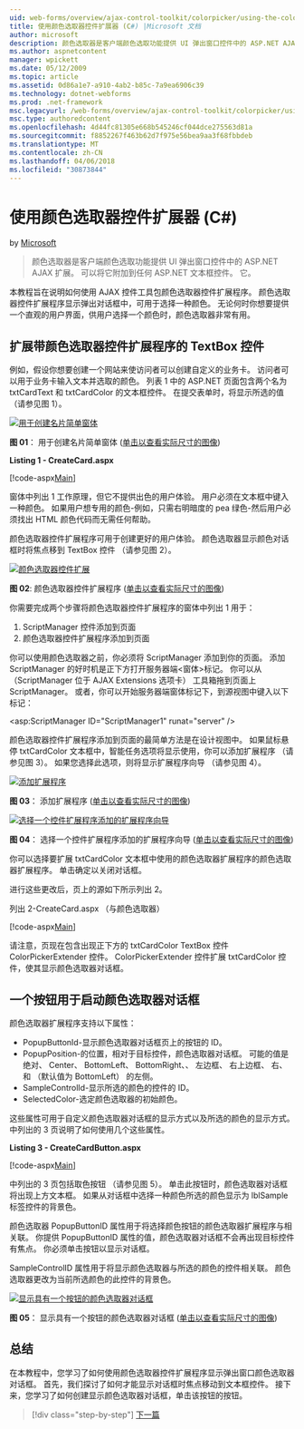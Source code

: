 ```yaml
---
uid: web-forms/overview/ajax-control-toolkit/colorpicker/using-the-colorpicker-control-extender-cs
title: 使用颜色选取器控件扩展器 (C#) |Microsoft 文档
author: microsoft
description: 颜色选取器是客户端颜色选取功能提供 UI 弹出窗口控件中的 ASP.NET AJAX 扩展。 可以将它附加到任何 ASP.NET...
ms.author: aspnetcontent
manager: wpickett
ms.date: 05/12/2009
ms.topic: article
ms.assetid: 0d86a1e7-a910-4ab2-b85c-7a9ea6906c39
ms.technology: dotnet-webforms
ms.prod: .net-framework
msc.legacyurl: /web-forms/overview/ajax-control-toolkit/colorpicker/using-the-colorpicker-control-extender-cs
msc.type: authoredcontent
ms.openlocfilehash: 4d44fc81305e668b545246cf044dce275563d81a
ms.sourcegitcommit: f8852267f463b62d7f975e56bea9aa3f68fbbdeb
ms.translationtype: MT
ms.contentlocale: zh-CN
ms.lasthandoff: 04/06/2018
ms.locfileid: "30873844"
---
```

<a name="using-the-colorpicker-control-extender-c"></a>使用颜色选取器控件扩展器 (C#)
====================
by [Microsoft](https://github.com/microsoft)

> 颜色选取器是客户端颜色选取功能提供 UI 弹出窗口控件中的 ASP.NET AJAX 扩展。 可以将它附加到任何 ASP.NET 文本框控件。 它。


本教程旨在说明如何使用 AJAX 控件工具包颜色选取器控件扩展程序。 颜色选取器控件扩展程序显示弹出对话框中，可用于选择一种颜色。 无论何时你想要提供一个直观的用户界面，供用户选择一个颜色时，颜色选取器非常有用。

## <a name="extending-a-textbox-control-with-the-colorpicker-control-extender"></a>扩展带颜色选取器控件扩展程序的 TextBox 控件

例如，假设你想要创建一个网站来使访问者可以创建自定义的业务卡。 访问者可以用于业务卡输入文本并选取的颜色。 列表 1 中的 ASP.NET 页面包含两个名为 txtCardText 和 txtCardColor 的文本框控件。 在提交表单时，将显示所选的值 （请参见图 1）。


[![用于创建名片简单窗体](using-the-colorpicker-control-extender-cs/_static/image1.jpg)](using-the-colorpicker-control-extender-cs/_static/image1.png)

**图 01**： 用于创建名片简单窗体 ([单击以查看实际尺寸的图像](using-the-colorpicker-control-extender-cs/_static/image2.png))


**Listing 1 - CreateCard.aspx**

[!code-aspx[Main](using-the-colorpicker-control-extender-cs/samples/sample1.aspx)]

窗体中列出 1 工作原理，但它不提供出色的用户体验。 用户必须在文本框中键入一种颜色。 如果用户想专用的颜色-例如，只需右明暗度的 pea 绿色-然后用户必须找出 HTML 颜色代码而无需任何帮助。

颜色选取器控件扩展程序可用于创建更好的用户体验。 颜色选取器显示颜色对话框时将焦点移到 TextBox 控件 （请参见图 2）。


[![颜色选取器控件扩展](using-the-colorpicker-control-extender-cs/_static/image2.jpg)](using-the-colorpicker-control-extender-cs/_static/image3.png)

**图 02**: 颜色选取器控件扩展程序 ([单击以查看实际尺寸的图像](using-the-colorpicker-control-extender-cs/_static/image4.png))


你需要完成两个步骤将颜色选取器控件扩展程序的窗体中列出 1 用于：

1. ScriptManager 控件添加到页面
2. 颜色选取器控件扩展程序添加到页面

你可以使用颜色选取器之前，你必须将 ScriptManager 添加到你的页面。 添加 ScriptManager 的好时机是正下方打开服务器端&lt;窗体&gt;标记。 你可以从 （ScriptManager 位于 AJAX Extensions 选项卡） 工具箱拖到页面上 ScriptManager。 或者，你可以开始服务器端窗体标记下，到源视图中键入以下标记：

&lt;asp:ScriptManager ID="ScriptManager1" runat="server" /&gt;

颜色选取器控件扩展程序添加到页面的最简单方法是在设计视图中。 如果鼠标悬停 txtCardColor 文本框中，智能任务选项将显示使用，你可以添加扩展程序 （请参见图 3）。 如果您选择此选项，则将显示扩展程序向导 （请参见图 4）。


[![添加扩展程序](using-the-colorpicker-control-extender-cs/_static/image3.jpg)](using-the-colorpicker-control-extender-cs/_static/image5.png)

**图 03**： 添加扩展程序 ([单击以查看实际尺寸的图像](using-the-colorpicker-control-extender-cs/_static/image6.png))


[![选择一个控件扩展程序添加的扩展程序向导](using-the-colorpicker-control-extender-cs/_static/image4.jpg)](using-the-colorpicker-control-extender-cs/_static/image7.png)

**图 04**： 选择一个控件扩展程序添加的扩展程序向导 ([单击以查看实际尺寸的图像](using-the-colorpicker-control-extender-cs/_static/image8.png))


你可以选择要扩展 txtCardColor 文本框中使用的颜色选取器扩展程序的颜色选取器扩展程序。 单击确定以关闭对话框。

进行这些更改后，页上的源如下所示列出 2。

列出 2-CreateCard.aspx （与颜色选取器）

[!code-aspx[Main](using-the-colorpicker-control-extender-cs/samples/sample2.aspx)]

请注意，页现在包含出现正下方的 txtCardColor TextBox 控件 ColorPickerExtender 控件。 ColorPickerExtender 控件扩展 txtCardColor 控件，使其显示颜色选取器对话框。

## <a name="using-a-button-to-launch-the-color-picker-dialog"></a>一个按钮用于启动颜色选取器对话框

颜色选取器扩展程序支持以下属性：

- PopupButtonId-显示颜色选取器对话框页上的按钮的 ID。
- PopupPosition-的位置，相对于目标控件，颜色选取器对话框。 可能的值是绝对、 Center、 BottomLeft、 BottomRight、、 左边框、 右上边框、 右、 和 （默认值为 BottomLeft） 的左侧。
- SampleControlId-显示所选的颜色的控件的 ID。
- SelectedColor-选定颜色选取器的初始颜色。

这些属性可用于自定义颜色选取器对话框的显示方式以及所选的颜色的显示方式。 中列出的 3 页说明了如何使用几个这些属性。

**Listing 3 - CreateCardButton.aspx**

[!code-aspx[Main](using-the-colorpicker-control-extender-cs/samples/sample3.aspx)]

中列出的 3 页包括取色按钮 （请参见图 5）。 单击此按钮时，颜色选取器对话框将出现上方文本框。 如果从对话框中选择一种颜色所选的颜色显示为 lblSample 标签控件的背景色。

颜色选取器 PopupButtonID 属性用于将选择颜色按钮的颜色选取器扩展程序与相关联。 你提供 PopupButtonID 属性的值，颜色选取器对话框不会再出现目标控件有焦点。 你必须单击按钮以显示对话框。

SampleControlID 属性用于将显示颜色选取器与所选的颜色的控件相关联。 颜色选取器更改为当前所选颜色的此控件的背景色。


[![显示具有一个按钮的颜色选取器对话框](using-the-colorpicker-control-extender-cs/_static/image5.jpg)](using-the-colorpicker-control-extender-cs/_static/image9.png)

**图 05**： 显示具有一个按钮的颜色选取器对话框 ([单击以查看实际尺寸的图像](using-the-colorpicker-control-extender-cs/_static/image10.png))


## <a name="summary"></a>总结

在本教程中，您学习了如何使用颜色选取器控件扩展程序显示弹出窗口颜色选取器对话框。 首先，我们探讨了如何才能显示对话框时焦点移动到文本框控件。 接下来，您学习了如何创建显示颜色选取器对话框，单击该按钮的按钮。

> [!div class="step-by-step"]
> [下一篇](using-the-colorpicker-control-extender-vb.md)
